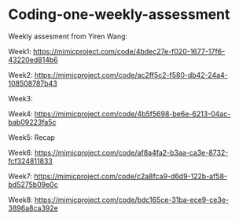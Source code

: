 # Coding-one-weekly-assessment

Weekly assesment from Yiren Wang:

Week1:
https://mimicproject.com/code/4bdec27e-f020-1677-17f6-43220ed814b6

Week2:
https://mimicproject.com/code/ac2ff5c2-f580-db42-24a4-108508787b43

Week3:

Week4:
https://mimicproject.com/code/4b5f5698-be6e-6213-04ac-bab09223fa5c

Week5: Recap 

Week6:
https://mimicproject.com/code/af8a4fa2-b3aa-ca3e-8732-fcf324811833

Week7:
https://mimicproject.com/code/c2a8fca9-d6d9-122b-af58-bd5275b09e0c

Week8:
https://mimicproject.com/code/bdc165ce-31ba-ece9-ce3e-3896a8ca392e
